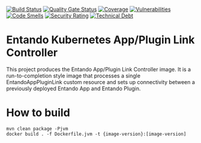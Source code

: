 [![Build Status](https://img.shields.io/endpoint?url=https%3A%2F%2Fstatusbadge-jx.apps.serv.run%2Fentando-k8s%2Fentando-k8s-app-plugin-link-controller)](https://github.com/entando-k8s/devops-results/tree/logs/jenkins-x/logs/entando-k8s/entando-k8s-app-plugin-link-controller/master)
[![Quality Gate Status](https://sonarcloud.io/api/project_badges/measure?project=entando-k8s_entando-k8s-app-plugin-link-controller&metric=alert_status)](https://sonarcloud.io/dashboard?id=entando-k8s_entando-k8s-app-plugin-link-controller)
[![Coverage](https://sonarcloud.io/api/project_badges/measure?project=entando-k8s_entando-k8s-app-plugin-link-controller&metric=coverage)](https://entando-k8s.github.io/devops-results/entando-k8s-app-plugin-link-controller/master/jacoco/index.html)
[![Vulnerabilities](https://sonarcloud.io/api/project_badges/measure?project=entando-k8s_entando-k8s-app-plugin-link-controller&metric=vulnerabilities)](https://entando-k8s.github.io/devops-results/entando-k8s-app-plugin-link-controller/master/dependency-check-report.html)
[![Code Smells](https://sonarcloud.io/api/project_badges/measure?project=entando-k8s_entando-k8s-app-plugin-link-controller&metric=code_smells)](https://sonarcloud.io/dashboard?id=entando-k8s_entando-k8s-app-plugin-link-controller)
[![Security Rating](https://sonarcloud.io/api/project_badges/measure?project=entando-k8s_entando-k8s-app-plugin-link-controller&metric=security_rating)](https://sonarcloud.io/dashboard?id=entando-k8s_entando-k8s-app-plugin-link-controller)
[![Technical Debt](https://sonarcloud.io/api/project_badges/measure?project=entando-k8s_entando-k8s-app-plugin-link-controller&metric=sqale_index)](https://sonarcloud.io/dashboard?id=entando-k8s_entando-k8s-app-plugin-link-controller)


# Entando Kubernetes App/Plugin Link Controller

This project produces the Entando App/Plugin Link Controller image. It is a run-to-completion style image
that processes a single EntandoAppPluginLink custom resource and sets up connectivity between a previously
deployed Entando App and Entando Plugin.

# How to build

```
mvn clean package -Pjvm
docker build . -f Dockerfile.jvm -t {image-version}:[image-version]
```

